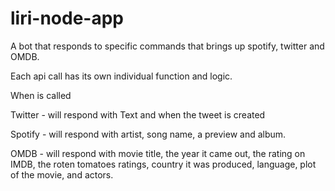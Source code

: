 # liri-node-app
A bot that responds to specific commands that brings up spotify, twitter and OMDB.

Each api call has its own individual function and logic. 

When is called 

Twitter - will respond with Text and when the tweet is created

Spotify - will respond with artist, song name, a preview and album.

OMDB - will respond with movie title, the year it came out, the rating on IMDB, the roten tomatoes ratings, country it was produced, language, plot of the movie, and actors.
